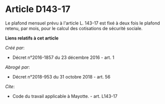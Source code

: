 # Article D143-17

Le plafond mensuel prévu à l'article L. 143-17 est fixé à deux fois le plafond retenu, par mois, pour le calcul des
cotisations de sécurité sociale.

**Liens relatifs à cet article**

_Créé par_:

  - Décret n°2016-1857 du 23 décembre 2016 - art. 1

_Abrogé par_:

  - Décret n°2018-953 du 31 octobre 2018 - art. 56

_Cite_:

  - Code du travail applicable à Mayotte. - art. L143-17
